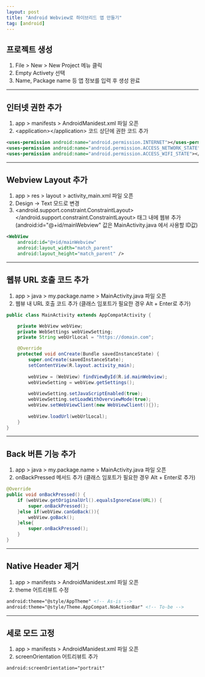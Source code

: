 ```yaml
---
layout: post
title: "Android Webview로 하이브리드 앱 만들기"
tag: [android]
---
```


## 프로젝트 생성
1. File > New > New Project 메뉴 클릭
2. Empty Activety 선택
3. Name, Package name 등 앱 정보를 입력 후 생성 완료


---

## 인터넷 권한 추가
1. app > manifests > AndroidManidest.xml 파일 오픈
2. &lt;application&gt;&lt;/application&gt; 코드 상단에 권한 코드 추가

~~~xml 
<uses-permission android:name="android.permission.INTERNET"></uses-permission>
<uses-permission android:name="android.permission.ACCESS_NETWORK_STATE"></uses-permission>
<uses-permission android:name="android.permission.ACCESS_WIFI_STATE"></uses-permission>
~~~

---

## Webview Layout 추가
1. app > res > layout > activity_main.xml 파일 오픈
2. Design -> Text 모드로 변경
3. &lt;android.support.constraint.ConstraintLayout&gt;&lt;/android.support.constraint.ConstraintLayout&gt; 태그 내에 웹뷰 추가 (android:id="@+id/mainWebview" 값은 MainActivity.java 에서 사용할 ID값)

~~~xml
<WebView
    android:id="@+id/mainWebview"
    android:layout_width="match_parent"
    android:layout_height="match_parent" />
~~~

---

## 웹뷰 URL 호출 코드 추가
1. app > java > my.package.name > MainActivity.java 파일 오픈
2. 웹뷰 내 URL 호출 코드 추가 (클래스 임포트가 필요한 경우 Alt + Enter로 추가)

~~~java
public class MainActivity extends AppCompatActivity {

    private WebView webView;
    private WebSettings webViewSetting;
    private String webUrlLocal = "https://domain.com";

    @Override
    protected void onCreate(Bundle savedInstanceState) {
        super.onCreate(savedInstanceState);
        setContentView(R.layout.activity_main);
            
        webView = (WebView) findViewById(R.id.mainWebview);
        webViewSetting = webView.getSettings();
            
        webViewSetting.setJavaScriptEnabled(true);
        webViewSetting.setLoadWithOverviewMode(true);
        webView.setWebViewClient(new WebViewClient(){});
            
        webView.loadUrl(webUrlLocal);
    }
}
~~~

---

## Back 버튼 기능 추가
1. app > java > my.package.name > MainActivity.java 파일 오픈
2. onBackPressed 메서드 추가 (클래스 임포트가 필요한 경우 Alt + Enter로 추가)

~~~java
@Override
public void onBackPressed() {
    if (webView.getOriginalUrl().equalsIgnoreCase(URL)) {
        super.onBackPressed();
    }else if(webView.canGoBack()){
        webView.goBack();
    }else{
        super.onBackPressed();
    }
}
~~~

--- 

## Native Header 제거
1. app > manifests > AndroidManidest.xml 파일 오픈
2. theme 어트리뷰트 수정

~~~xml
android:theme="@style/AppTheme" <!-- As-is -->
android:theme="@style/Theme.AppCompat.NoActionBar" <!-- To-be -->
~~~

---

## 세로 모드 고정
1. app > manifests > AndroidManidest.xml 파일 오픈
2. screenOrientation 어트리뷰트 추가

~~~xml
android:screenOrientation="portrait"
~~~
